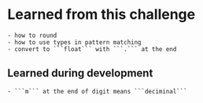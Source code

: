 # Learned from this challenge

	- how to round
    - how to use types in pattern matching
	- convert to ```float``` with ```.``` at the end

## Learned during development
    - ```m``` at the end of digit means ```deciminal```
	